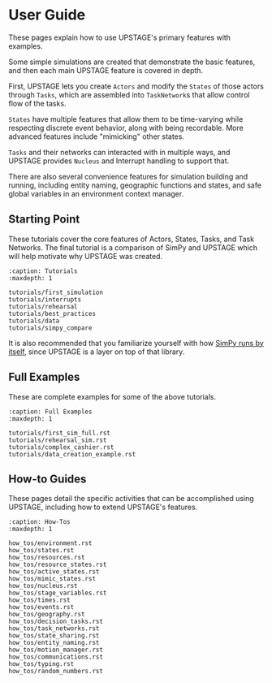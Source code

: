 # User Guide

These pages explain how to use UPSTAGE's primary features with examples.

Some simple simulations are created that demonstrate the basic features, and then each main UPSTAGE feature is covered in depth.

First, UPSTAGE lets you create ``Actors`` and modify the ``States`` of those actors through ``Tasks``, which are assembled into ``TaskNetwork``s that allow control flow of the tasks.

``States`` have multiple features that allow them to be time-varying while respecting discrete event behavior, along with being recordable. More advanced features include "mimicking" other states.

``Tasks`` and their networks can interacted with in multiple ways, and UPSTAGE provides ``Nucleus`` and Interrupt handling to support that.

There are also several convenience features for simulation building and running, including entity naming, geographic functions and states, and safe global variables in an environment context manager.

## Starting Point

These tutorials cover the core features of Actors, States, Tasks, and Task Networks. The final tutorial is a comparison of SimPy and UPSTAGE which will help motivate why UPSTAGE was created.

```{toctree}
:caption: Tutorials
:maxdepth: 1

tutorials/first_simulation
tutorials/interrupts
tutorials/rehearsal
tutorials/best_practices
tutorials/data
tutorials/simpy_compare
```

It is also recommended that you familiarize yourself with how [SimPy runs by itself](https://simpy.readthedocs.io/en/latest/), since
UPSTAGE is a layer on top of that library.

## Full Examples

These are complete examples for some of the above tutorials.

```{toctree}
:caption: Full Examples
:maxdepth: 1

tutorials/first_sim_full.rst
tutorials/rehearsal_sim.rst
tutorials/complex_cashier.rst
tutorials/data_creation_example.rst
```

## How-to Guides

These pages detail the specific activities that can be accomplished using UPSTAGE, including how to extend UPSTAGE's features.

```{toctree}
:caption: How-Tos
:maxdepth: 1

how_tos/environment.rst
how_tos/states.rst
how_tos/resources.rst
how_tos/resource_states.rst
how_tos/active_states.rst
how_tos/mimic_states.rst
how_tos/nucleus.rst
how_tos/stage_variables.rst
how_tos/times.rst
how_tos/events.rst
how_tos/geography.rst
how_tos/decision_tasks.rst
how_tos/task_networks.rst
how_tos/state_sharing.rst
how_tos/entity_naming.rst
how_tos/motion_manager.rst
how_tos/communications.rst
how_tos/typing.rst
how_tos/random_numbers.rst
```
